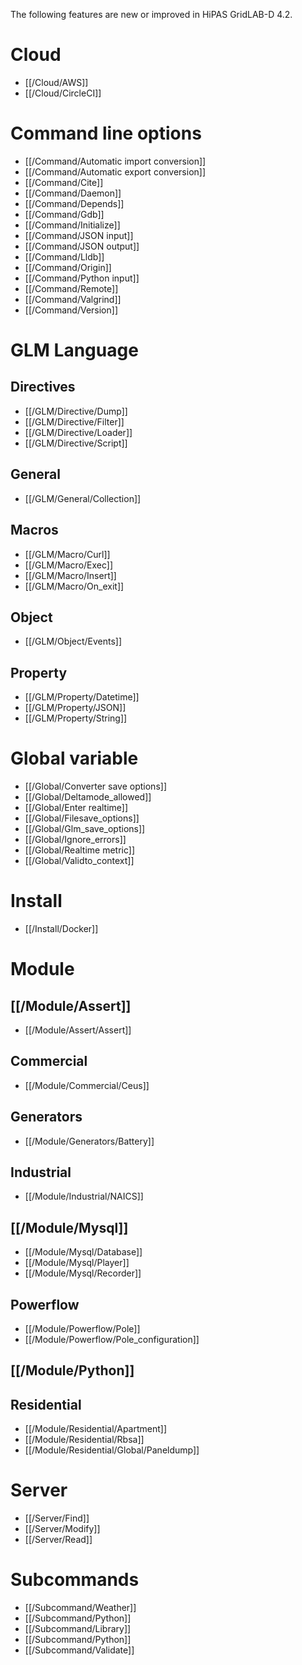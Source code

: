 The following features are new or improved in HiPAS GridLAB-D 4.2.

# Cloud

* [[/Cloud/AWS]]
* [[/Cloud/CircleCI]]

# Command line options

* [[/Command/Automatic import conversion]]
* [[/Command/Automatic export conversion]]
* [[/Command/Cite]]
* [[/Command/Daemon]]
* [[/Command/Depends]]
* [[/Command/Gdb]]
* [[/Command/Initialize]]
* [[/Command/JSON input]]
* [[/Command/JSON output]]
* [[/Command/Lldb]]
* [[/Command/Origin]]
* [[/Command/Python input]]
* [[/Command/Remote]]
* [[/Command/Valgrind]]
* [[/Command/Version]]

# GLM Language

## Directives

* [[/GLM/Directive/Dump]]
* [[/GLM/Directive/Filter]]
* [[/GLM/Directive/Loader]]
* [[/GLM/Directive/Script]]

## General

* [[/GLM/General/Collection]]

## Macros

* [[/GLM/Macro/Curl]]
* [[/GLM/Macro/Exec]]
* [[/GLM/Macro/Insert]]
* [[/GLM/Macro/On_exit]]

## Object

* [[/GLM/Object/Events]]

## Property

* [[/GLM/Property/Datetime]]
* [[/GLM/Property/JSON]]
* [[/GLM/Property/String]]

# Global variable

* [[/Global/Converter save options]]
* [[/Global/Deltamode_allowed]]
* [[/Global/Enter realtime]]
* [[/Global/Filesave_options]]
* [[/Global/Glm_save_options]]
* [[/Global/Ignore_errors]]
* [[/Global/Realtime metric]]
* [[/Global/Validto_context]]

# Install

* [[/Install/Docker]]

# Module

## [[/Module/Assert]]

* [[/Module/Assert/Assert]]

## Commercial

* [[/Module/Commercial/Ceus]]

## Generators

* [[/Module/Generators/Battery]]

## Industrial

* [[/Module/Industrial/NAICS]]

## [[/Module/Mysql]]

* [[/Module/Mysql/Database]]
* [[/Module/Mysql/Player]]
* [[/Module/Mysql/Recorder]]

## Powerflow

* [[/Module/Powerflow/Pole]]
* [[/Module/Powerflow/Pole_configuration]]

## [[/Module/Python]]

## Residential

* [[/Module/Residential/Apartment]]
* [[/Module/Residential/Rbsa]]
* [[/Module/Residential/Global/Paneldump]]

# Server

* [[/Server/Find]]
* [[/Server/Modify]]
* [[/Server/Read]]

# Subcommands

* [[/Subcommand/Weather]]
* [[/Subcommand/Python]]
* [[/Subcommand/Library]]
* [[/Subcommand/Python]]
* [[/Subcommand/Validate]]
